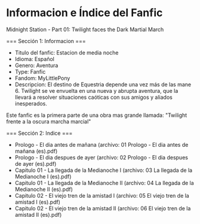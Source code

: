 # Informacion e Índice del Fanfic

Midnight Station - Part 01: Twilight faces the Dark Martial March

=== Sección 1: Informacion ===

* Titulo del fanfic: Estacion de media noche
* Idioma: Español
* Genero: Aventura
* Type: Fanfic 
* Fandom: MyLittlePony 
* Descripcion: El destino de Equestria depende una vez más de las mane 6. Twilight se ve envuelta en una nueva y abrupta aventura, que la llevará a resolver situaciones caóticas con sus amigos y aliados inesperados.

Este fanfic es la primera parte de una obra mas grande llamada: "Twilight frente a la oscura marcha marcial"

=== Sección 2: Indice ===

* Prologo - El dia antes de mañana (archivo: 01 Prologo - El dia antes de mañana (es).pdf)
* Prologo - El dia despues de ayer (archivo: 02 Prologo - El dia despues de ayer (es).pdf)
* Capitulo 01 - La llegada de la Medianoche I (archivo: 03 La llegada de la Medianoche I (es).pdf)
* Capitulo 01 - La llegada de la Medianoche II (archivo: 04 La llegada de la Medianoche II (es).pdf)
* Capitulo 02 - El viejo tren de la amistad I (archivo: 05 El viejo tren de la amistad I (es).pdf)
* Capitulo 02 - El viejo tren de la amistad II (archivo: 06 El viejo tren de la amistad II (es).pdf)

